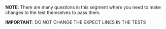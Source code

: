 **NOTE**: There are many questions in this segment where you need to make changes to the test themselves to pass them.

**IMPORTANT**: DO NOT CHANGE THE EXPECT LINES IN THE TESTS
